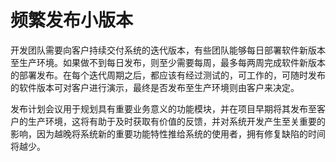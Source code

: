 # 频繁发布小版本

开发团队需要向客户持续交付系统的迭代版本，有些团队能够每日部署软件新版本至生产环境。如果做不到每日发布，则至少需要每周，最多每两周完成软件新版本的部署发布。在每个迭代周期之后，都应该有经过测试的，可工作的，可随时发布的软件版本可对客户进行演示，最终是否发布至生产环境则由客户来决定。

发布计划会议用于规划具有重要业务意义的功能模块，并在项目早期将其发布至客户的生产环境，这将有助于及时获取有价值的反馈，并对系统开发产生至关重要的影响，因为越晚将系统新的重要功能特性推给系统的使用者，拥有修复缺陷的时间将越少。